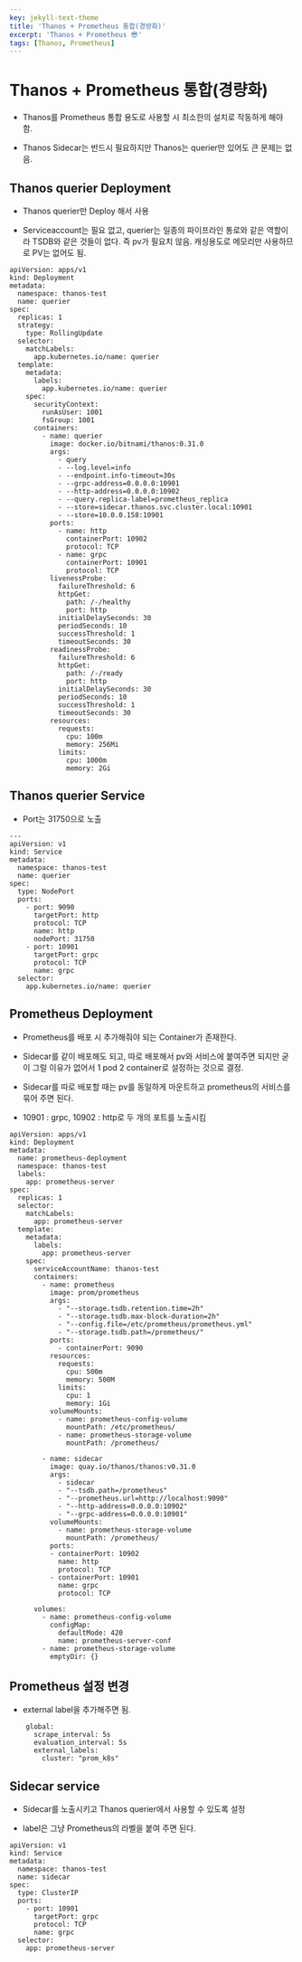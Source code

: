 ```yaml
---
key: jekyll-text-theme
title: 'Thanos + Prometheus 통합(경량화)'
excerpt: 'Thanos + Prometheus 😎'
tags: [Thanos, Prometheus]
---
```



# Thanos + Prometheus 통합(경량화)


* Thanos를 Prometheus 통합 용도로 사용할 시 최소한의 설치로 작동하게 해야 함.

* Thanos Sidecar는 반드시 필요하지만 Thanos는 querier만 있어도 큰 문제는 없음.



## Thanos querier Deployment

* Thanos querier만 Deploy 해서 사용

* Serviceaccount는 필요 없고, querier는 일종의 파이프라인 통로와 같은 역할이라 TSDB와 같은 것들이 없다. 즉 pv가 필요치 않음. 캐싱용도로 메모리만 사용하므로 PV는 없어도 됨.

```
apiVersion: apps/v1
kind: Deployment
metadata:
  namespace: thanos-test
  name: querier
spec:
  replicas: 1
  strategy:
    type: RollingUpdate
  selector:
    matchLabels:
      app.kubernetes.io/name: querier
  template:
    metadata:
      labels:
        app.kubernetes.io/name: querier
    spec:
      securityContext:
        runAsUser: 1001
        fsGroup: 1001
      containers:
        - name: querier
          image: docker.io/bitnami/thanos:0.31.0
          args:
            - query
            - --log.level=info
            - --endpoint.info-timeout=30s
            - --grpc-address=0.0.0.0:10901
            - --http-address=0.0.0.0:10902
            - --query.replica-label=prometheus_replica
            - --store=sidecar.thanos.svc.cluster.local:10901
            - --store=10.0.0.158:10901
          ports:
            - name: http
              containerPort: 10902
              protocol: TCP
            - name: grpc
              containerPort: 10901
              protocol: TCP
          livenessProbe:
            failureThreshold: 6
            httpGet:
              path: /-/healthy
              port: http
            initialDelaySeconds: 30
            periodSeconds: 10
            successThreshold: 1
            timeoutSeconds: 30
          readinessProbe:
            failureThreshold: 6
            httpGet:
              path: /-/ready
              port: http
            initialDelaySeconds: 30
            periodSeconds: 10
            successThreshold: 1
            timeoutSeconds: 30
          resources:
            requests:
              cpu: 100m
              memory: 256Mi
            limits:
              cpu: 1000m
              memory: 2Gi
```

## Thanos querier Service

* Port는 31750으로 노출

```
---
apiVersion: v1
kind: Service
metadata:
  namespace: thanos-test
  name: querier
spec:
  type: NodePort 
  ports:
    - port: 9090
      targetPort: http
      protocol: TCP
      name: http
      nodePort: 31750
    - port: 10901
      targetPort: grpc
      protocol: TCP
      name: grpc
  selector:
    app.kubernetes.io/name: querier
```


## Prometheus Deployment

* Prometheus를 배포 시 추가해줘야 되는 Container가 존재한다.

* Sidecar를 같이 배포해도 되고, 따로 배포해서 pv와 서비스에 붙여주면 되지만 굳이 그럴 이유가 없어서 1 pod 2 container로 설정하는 것으로 결정.

* Sidecar를 따로 배포할 때는 pv를 동일하게 마운트하고 prometheus의 서비스를 묶어 주면 된다.

* 10901 : grpc, 10902 : http로 두 개의 포트를 노출시킴

```
apiVersion: apps/v1
kind: Deployment
metadata:
  name: prometheus-deployment
  namespace: thanos-test
  labels:
    app: prometheus-server
spec:
  replicas: 1
  selector:
    matchLabels:
      app: prometheus-server
  template:
    metadata:
      labels:
        app: prometheus-server
    spec:
      serviceAccountName: thanos-test
      containers:
        - name: prometheus
          image: prom/prometheus
          args:
            - "--storage.tsdb.retention.time=2h"
            - "--storage.tsdb.max-block-duration=2h"
            - "--config.file=/etc/prometheus/prometheus.yml"
            - "--storage.tsdb.path=/prometheus/"
          ports:
            - containerPort: 9090
          resources:
            requests:
              cpu: 500m
              memory: 500M
            limits:
              cpu: 1
              memory: 1Gi
          volumeMounts:
            - name: prometheus-config-volume
              mountPath: /etc/prometheus/
            - name: prometheus-storage-volume
              mountPath: /prometheus/

        - name: sidecar
          image: quay.io/thanos/thanos:v0.31.0
          args:
            - sidecar
            - "--tsdb.path=/prometheus"
            - "--prometheus.url=http://localhost:9090"
            - "--http-address=0.0.0.0:10902"
            - "--grpc-address=0.0.0.0:10901"
          volumeMounts:
            - name: prometheus-storage-volume
              mountPath: /prometheus/
          ports:
          - containerPort: 10902
            name: http
            protocol: TCP
          - containerPort: 10901
            name: grpc
            protocol: TCP

      volumes:
        - name: prometheus-config-volume
          configMap:
            defaultMode: 420
            name: prometheus-server-conf
        - name: prometheus-storage-volume
          emptyDir: {}
```

## Prometheus 설정 변경

* external label을 추가해주면 됨.

```
    global:
      scrape_interval: 5s
      evaluation_interval: 5s
      external_labels:
        cluster: "prom_k8s"
```

## Sidecar service

* Sidecar를 노출시키고 Thanos querier에서 사용할 수 있도록 설정

* label은 그냥 Prometheus의 라벨을 붙여 주면 된다.

```
apiVersion: v1
kind: Service
metadata:
  namespace: thanos-test
  name: sidecar
spec:
  type: ClusterIP
  ports:
    - port: 10901
      targetPort: grpc
      protocol: TCP
      name: grpc
  selector:
    app: prometheus-server
```
